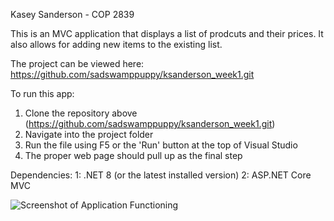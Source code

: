 Kasey Sanderson - COP 2839

This is an MVC application that displays
a list of prodcuts and their prices. It also
allows for adding new items to the existing list.

The project can be viewed here: 
https://github.com/sadswamppuppy/ksanderson_week1.git

To run this app:
1. Clone the repository above (https://github.com/sadswamppuppy/ksanderson_week1.git)
2. Navigate into the project folder
3. Run the file using F5 or the 'Run' 
button at the top of Visual Studio
4. The proper web page should pull up as the final step

Dependencies: 
1: .NET 8 (or the latest installed version)
2: ASP.NET Core MVC

![Screenshot of Application Functioning](ksanderson_week1/images/screenshot.png)